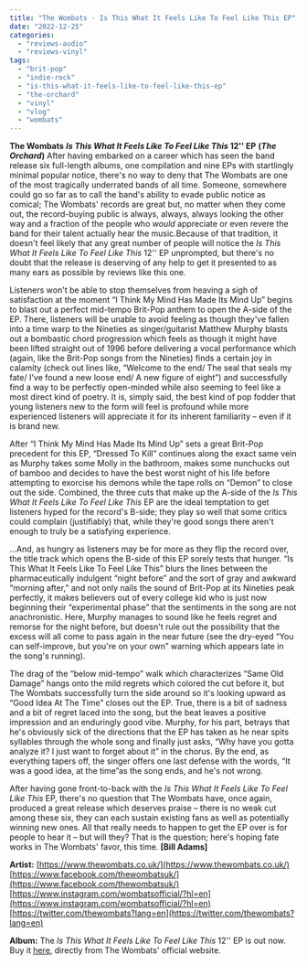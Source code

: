 ```yaml
---
title: "The Wombats - Is This What It Feels Like To Feel Like This EP"
date: "2022-12-25"
categories: 
  - "reviews-audio"
  - "reviews-vinyl"
tags: 
  - "brit-pop"
  - "indie-rock"
  - "is-this-what-it-feels-like-to-feel-like-this-ep"
  - "the-orchard"
  - "vinyl"
  - "vlog"
  - "wombats"
---
```


**The Wombats** **_Is This What It Feels Like To Feel Like This_ 12'' EP** **(_The Orchard_)** After having embarked on a career which has seen the band release six full-length albums, one compilation and nine EPs with startlingly minimal popular notice, there's no way to deny that The Wombats are one of the most tragically underrated bands of all time. Someone, somewhere could go so far as to call the band's ability to evade public notice as comical; The Wombats' records are great but, no matter when they come out, the record-buying public is always, always, always looking the other way and a fraction of the people who _would_ appreciate or even revere the band for their talent actually hear the music.Because of that tradition, it doesn't feel likely that any great number of people will notice the _Is This What It Feels Like To Feel Like This_ 12'' EP unprompted, but there's no doubt that the release is deserving of any help to get it presented to as many ears as possible by reviews like this one.

Listeners won't be able to stop themselves from heaving a sigh of satisfaction at the moment “I Think My Mind Has Made Its Mind Up” begins to blast out a perfect mid-tempo Brit-Pop anthem to open the A-side of the EP. There, listeners will be unable to avoid feeling as though they've fallen into a time warp to the Nineties as singer/guitarist Matthew Murphy blasts out a bombastic chord progression which feels as though it might have been lifted straight out of 1996 before delivering a vocal performance which (again, like the Brit-Pop songs from the Nineties) finds a certain joy in calamity (check out lines like, “Welcome to the end/ The seal that seals my fate/ I've found a new loose end/ A new figure of eight”) and successfully find a way to be perfectly open-minded while also seeming to feel like a most direct kind of poetry. It is, simply said, the best kind of pop fodder that young listeners new to the form will feel is profound while more experienced listeners will appreciate it for its inherent familiarity – even if it is brand new.

After “I Think My Mind Has Made Its Mind Up” sets a great Brit-Pop precedent for this EP, “Dressed To Kill” continues along the exact same vein as Murphy takes some Molly in the bathroom, makes some nunchucks out of bamboo and decides to have the best worst night of his life before attempting to exorcise his demons while the tape rolls on “Demon” to close out the side. Combined, the three cuts that make up the A-side of the _Is This What It Feels Like To Feel Like This_ EP are the ideal temptation to get listeners hyped for the record's B-side; they play so well that some critics could complain (justifiably) that, while they're good songs there aren't enough to truly be a satisfying experience.

...And, as hungry as listeners may be for more as they flip the record over, the title track which opens the B-side of this EP sorely tests that hunger. “Is This What It Feels Like To Feel Like This” blurs the lines between the pharmaceutically indulgent “night before” and the sort of gray and awkward “morning after,” and not only nails the sound of Brit-Pop at its Nineties peak perfectly, it makes believers out of every college kid who is just now beginning their “experimental phase” that the sentiments in the song are not anachronistic. Here, Murphy manages to sound like he feels regret and remorse for the night before, but doesn't rule out the possibility that the excess will all come to pass again in the near future (see the dry-eyed “You can self-improve, but you're on your own” warning which appears late in the song's running).

The drag of the “below mid-tempo” walk which characterizes “Same Old Damage” hangs onto the mild regrets which colored the cut before it, but The Wombats successfully turn the side around so it's looking upward as “Good Idea At The Time” closes out the EP. True, there is a bit of sadness and a bit of regret laced into the song, but the beat leaves a positive impression and an enduringly good vibe. Murphy, for his part, betrays that he's obviously sick of the directions that the EP has taken as he near spits syllables through the whole song and finally just asks, “Why have you gotta analyze it? I just want to forget about it” in the chorus. By the end, as everything tapers off, the singer offers one last defense with the words, “It was a good idea, at the time”as the song ends, and he's not wrong.

After having gone front-to-back with the _Is This What It Feels Like To Feel Like This_ EP, there's no question that The Wombats have, once again, produced a great release which deserves praise – there is no weak cut among these six, they can each sustain existing fans as well as potentially winning new ones. All that really needs to happen to get the EP over is for people to hear it – but will they? That is the question; here's hoping fate works in The Wombats' favor, this time. **\[Bill Adams\]**

**Artist:** [https://www.thewombats.co.uk/](https://www.thewombats.co.uk/) [https://www.facebook.com/thewombatsuk/](https://www.facebook.com/thewombatsuk/) [https://www.instagram.com/wombatsofficial/?hl=en](https://www.instagram.com/wombatsofficial/?hl=en) [https://twitter.com/thewombats?lang=en](https://twitter.com/thewombats?lang=en)

**Album:** The _Is This What It Feels Like To Feel Like This_ 12'' EP is out now. Buy it [here](https://www.thewombats.store/products/the-wombats-is-this-what-it-feels-like-to-feel-like-this-vinyl-plus-signed-12-x12-artwork-print), directly from The Wombats' official website.
